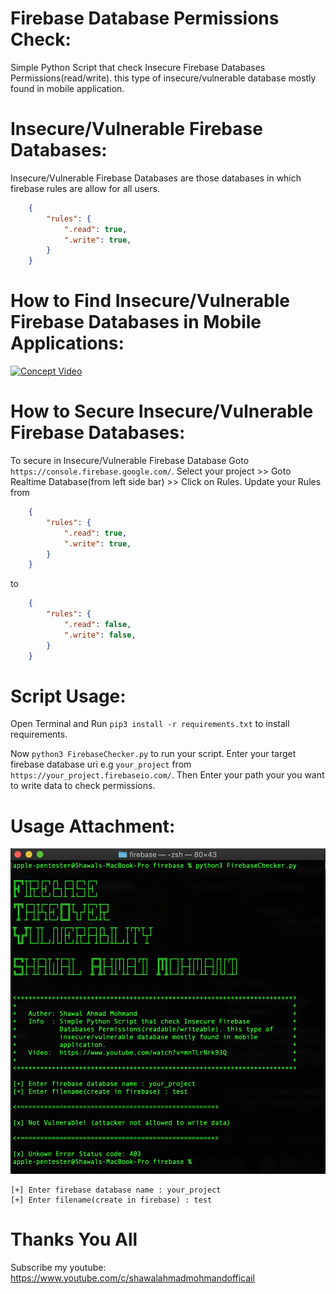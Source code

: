 # Firebase Database Permissions Check:
Simple Python Script that check Insecure Firebase Databases Permissions(read/write). this type of insecure/vulnerable database mostly found in mobile application.

# Insecure/Vulnerable Firebase Databases:
Insecure/Vulnerable Firebase Databases are those databases in which firebase rules are allow for all users.
```json
    {
        "rules": {
            ".read": true,
            ".write": true,
        }
    }
```

# How to Find Insecure/Vulnerable Firebase Databases in Mobile Applications:
[![Concept Video](https://img.youtube.com/vi/mnTLrNrk93Q/0.jpg)](https://www.youtube.com/watch?v=mnTLrNrk93Q)

# How to Secure Insecure/Vulnerable Firebase Databases:
To secure in Insecure/Vulnerable Firebase Database Goto ```https://console.firebase.google.com/```. Select your project >> Goto Realtime Database(from left side bar) >> Click on Rules. Update your Rules from 
```json
    {
        "rules": {
            ".read": true,
            ".write": true,
        }
    }
```
to
```json
    {
        "rules": {
            ".read": false,
            ".write": false,
        }
    }
```

# Script Usage: 

Open Terminal and Run ```pip3 install -r requirements.txt``` to install requirements.

Now ```python3 FirebaseChecker.py``` to run your script.
Enter your target firebase database uri e.g ```your_project``` from ```https://your_project.firebaseio.com/```.
Then Enter your path your you want to write data to check permissions.

# Usage Attachment:
![alt Usage Attachment](https://github.com/criticalmiind/CheckInsecureFirebaseDatabases/blob/main/images/ss01.png)
```
[+] Enter firebase database name : your_project
[+] Enter filename(create in firebase) : test
```

# Thanks You All

Subscribe my youtube: https://www.youtube.com/c/shawalahmadmohmandofficail
